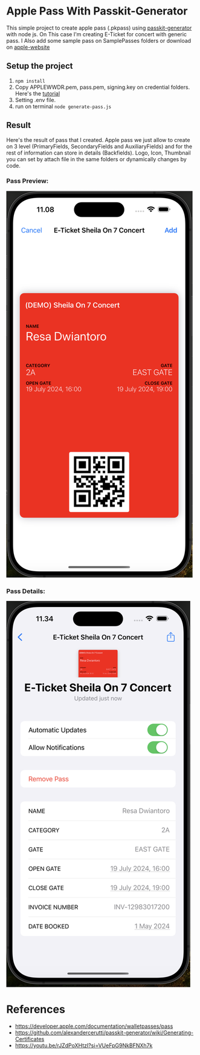 # Apple Pass With Passkit-Generator
This simple project to create apple pass (.pkpass) using [passkit-generator](https://www.npmjs.com/package/passkit-generator) with node js.
On This case I'm creating E-Ticket for concert with generic pass.
I Also add some sample pass on SamplePasses folders or download on [apple-website](https://developer.apple.com/services-account/download?path=/iOS/Wallet_Support_Materials/WalletCompanionFiles.zip)

## Setup the project
1. ``` npm install ```
2. Copy APPLEWWDR.pem, pass.pem, signing.key on credential folders. Here's the [tutorial](https://github.com/alexandercerutti/passkit-generator/wiki/Generating-Certificates)
3. Setting .env file.
4. run on terminal ```node generate-pass.js```

## Result
Here's the result of pass that I created.
Apple pass we just allow to create on 3 level (PrimaryFields, SecondaryFields and AuxiliaryFields) and for the rest of information can store in details (Backfields).
Logo, Icon, Thumbnail you can set by attach file in the same folders or dynamically changes by code.

### Pass Preview: 
![alt text](image-2.png)

### Pass Details:
![alt text](image-3.png)



# References
- https://developer.apple.com/documentation/walletpasses/pass
- https://github.com/alexandercerutti/passkit-generator/wiki/Generating-Certificates
- https://youtu.be/rJZdPoXHtzI?si=VUeFpG9NkBFNXh7k

